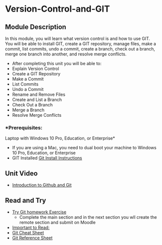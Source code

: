 # Version-Control-and-GIT
## Module Description
In this module, you will learn what version control is and how to use GIT.  You will be able to install GIT, create a GIT repository, manage files, make a commit, list commits, undo a commit, create a branch, check out a branch, merge one branch into another, and resolve merge conflicts.

* After completing this unit you will be able to:
* Explain Version Control
* Create a GIT Repository
* Make a Commit
* List Commits
* Undo a Commit
* Rename and Remove Files
* Create and List a Branch
* Check Out a Branch
* Merge a Branch
* Resolve Merge Conflicts

### *Prerequisites:
Laptop with Windows 10 Pro, Education, or Enterprise*
* If you are using a Mac, you need to dual boot your machine to Windows 10 Pro, Education, or Enterprise
* GIT Installed [Git Install Instructions](https://git-scm.com/book/en/v2/Getting-Started-Installing-Git)


## Unit Video
* [Introduction to Github and Git](https://youtu.be/nqiB1NIUSSA)
## Read and Try
* [Try Git homework Exercise](https://learngitbranching.js.org/?locale=en_US)
  *  Complete the main section and in the next section you wll create the remote section and submit on Moodle
* [Important to Read:](https://sethrobertson.github.io/GitFixUm/fixup.html)
* [Git Cheat Sheet](https://github.github.com/training-kit/downloads/github-git-cheat-sheet.pdf)
* [Git Reference Sheet](https://itsfoss.com/basic-git-commands-cheat-sheet/)

